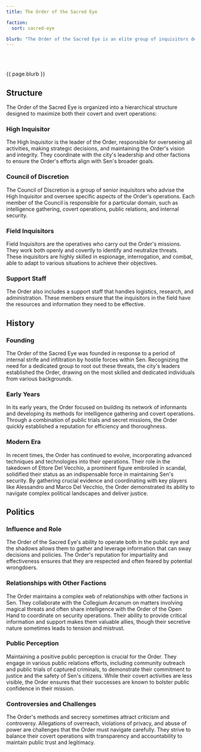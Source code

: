 ```yaml
---
title: The Order of the Sacred Eye

faction: 
  sort: sacred-eye

blurb: "The Order of the Sacred Eye is an elite group of inquisitors dedicated to rooting out threats to Sen and its people from within the city's gates. Known for their relentless pursuit of justice, the members of the Order operate both openly and covertly across all aspects of city society. While they often work in the shadows as spies and agents, they also maintain a public presence to uphold their reputation and ensure public trust. The Order played a crucial role in the investigation that led to the downfall of Ettore Del Vecchio, showcasing their effectiveness and dedication to Sen's security."
---
```


<h1 id="overview" style="visibility: hidden; margin: 0px; padding: 0px;">Overview</h1>

{{ page.blurb }}

<!--more-->

## Structure
The Order of the Sacred Eye is organized into a hierarchical structure designed to maximize both their covert and overt operations:

### High Inquisitor
The High Inquisitor is the leader of the Order, responsible for overseeing all activities, making strategic decisions, and maintaining the Order's vision and integrity. They coordinate with the city's leadership and other factions to ensure the Order's efforts align with Sen's broader goals.

### Council of Discretion
The Council of Discretion is a group of senior inquisitors who advise the High Inquisitor and oversee specific aspects of the Order's operations. Each member of the Council is responsible for a particular domain, such as intelligence gathering, covert operations, public relations, and internal security.

### Field Inquisitors
Field Inquisitors are the operatives who carry out the Order's missions. They work both openly and covertly to identify and neutralize threats. These inquisitors are highly skilled in espionage, interrogation, and combat, able to adapt to various situations to achieve their objectives.

### Support Staff
The Order also includes a support staff that handles logistics, research, and administration. These members ensure that the inquisitors in the field have the resources and information they need to be effective.

## History
### Founding
The Order of the Sacred Eye was founded in response to a period of internal strife and infiltration by hostile forces within Sen. Recognizing the need for a dedicated group to root out these threats, the city's leaders established the Order, drawing on the most skilled and dedicated individuals from various backgrounds.

### Early Years
In its early years, the Order focused on building its network of informants and developing its methods for intelligence gathering and covert operations. Through a combination of public trials and secret missions, the Order quickly established a reputation for efficiency and thoroughness.

### Modern Era
In recent times, the Order has continued to evolve, incorporating advanced techniques and technologies into their operations. Their role in the takedown of Ettore Del Vecchio, a prominent figure embroiled in scandal, solidified their status as an indispensable force in maintaining Sen's security. By gathering crucial evidence and coordinating with key players like Alessandro and Marco Del Vecchio, the Order demonstrated its ability to navigate complex political landscapes and deliver justice.

## Politics
### Influence and Role
The Order of the Sacred Eye's ability to operate both in the public eye and the shadows allows them to gather and leverage information that can sway decisions and policies. The Order's reputation for impartiality and effectiveness ensures that they are respected and often feared by potential wrongdoers.

### Relationships with Other Factions
The Order maintains a complex web of relationships with other factions in Sen. They collaborate with the Collegium Arcanum on matters involving magical threats and often share intelligence with the Order of the Open Hand to coordinate on security operations. Their ability to provide critical information and support makes them valuable allies, though their secretive nature sometimes leads to tension and mistrust.

### Public Perception
Maintaining a positive public perception is crucial for the Order. They engage in various public relations efforts, including community outreach and public trials of captured criminals, to demonstrate their commitment to justice and the safety of Sen's citizens. While their covert activities are less visible, the Order ensures that their successes are known to bolster public confidence in their mission.

### Controversies and Challenges
The Order's methods and secrecy sometimes attract criticism and controversy. Allegations of overreach, violations of privacy, and abuse of power are challenges that the Order must navigate carefully. They strive to balance their covert operations with transparency and accountability to maintain public trust and legitimacy.